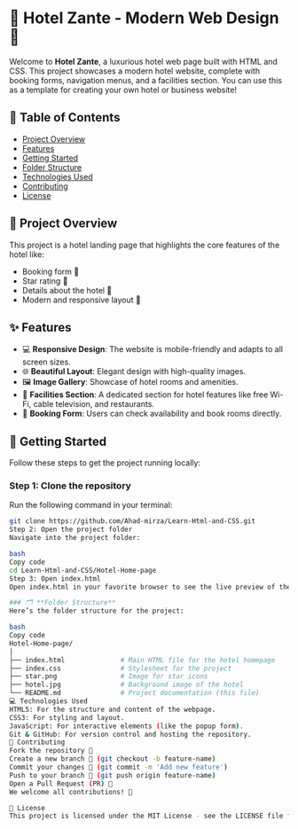 # 🏨 **Hotel Zante - Modern Web Design** 🌟

Welcome to **Hotel Zante**, a luxurious hotel web page built with HTML and CSS. This project showcases a modern hotel website, complete with booking forms, navigation menus, and a facilities section. You can use this as a template for creating your own hotel or business website!

## 📌 **Table of Contents** 
- [Project Overview](#project-overview)
- [Features](#features)
- [Getting Started](#getting-started)
- [Folder Structure](#folder-structure)
- [Technologies Used](#technologies-used)
- [Contributing](#contributing)
- [License](#license)

## 📂 **Project Overview**  
This project is a hotel landing page that highlights the core features of the hotel like:
- Booking form 📝
- Star rating 🌟
- Details about the hotel 🏨
- Modern and responsive layout 📱

## ✨ **Features**  
- 💻 **Responsive Design**: The website is mobile-friendly and adapts to all screen sizes.
- 🌐 **Beautiful Layout**: Elegant design with high-quality images.
- 🖼 **Image Gallery**: Showcase of hotel rooms and amenities.
- 🏡 **Facilities Section**: A dedicated section for hotel features like free Wi-Fi, cable television, and restaurants.
- 🏨 **Booking Form**: Users can check availability and book rooms directly.

## 🚀 **Getting Started**  
Follow these steps to get the project running locally:

### Step 1: Clone the repository
Run the following command in your terminal:
```bash
git clone https://github.com/Ahad-mirza/Learn-Html-and-CSS.git
Step 2: Open the project folder
Navigate into the project folder:

bash
Copy code
cd Learn-Html-and-CSS/Hotel-Home-page
Step 3: Open index.html
Open index.html in your favorite browser to see the live preview of the hotel homepage.

### 🗂 **Folder Structure**
Here’s the folder structure for the project:

bash
Copy code
Hotel-Home-page/
│
├── index.html              # Main HTML file for the hotel homepage
├── index.css               # Stylesheet for the project
├── star.png                # Image for star icons
├── hotel.jpg               # Background image of the hotel
└── README.md               # Project documentation (this file)
💻 Technologies Used
HTML5: For the structure and content of the webpage.
CSS3: For styling and layout.
JavaScript: For interactive elements (like the popup form).
Git & GitHub: For version control and hosting the repository.
🤝 Contributing
Fork the repository 🍴
Create a new branch 🌱 (git checkout -b feature-name)
Commit your changes 📝 (git commit -m 'Add new feature')
Push to your branch 🚀 (git push origin feature-name)
Open a Pull Request (PR) 📝
We welcome all contributions! 🙌

📜 License
This project is licensed under the MIT License - see the LICENSE file for details. 📝
